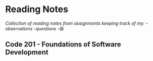 # Reading Notes
_Collection of reading notes from assignments keeping track of my:
  -observations 
  -questions_ 
  -:smile:
## Code 201 - Foundations of Software Development


